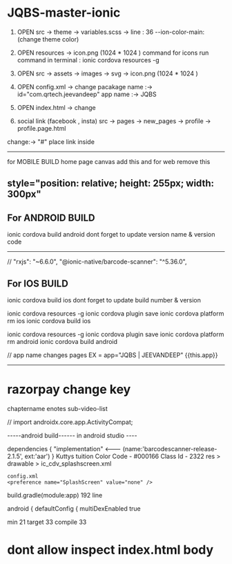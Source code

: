# JQBS-master-ionic

1. OPEN src -> theme -> variables.scss
   -> line : 36 --ion-color-main: (change theme color)

2. OPEN resources -> icon.png (1024 \* 1024 )
   command for icons
   run command in terminal : ionic cordova resources -g

3. OPEN src -> assets -> images -> svg -> icon.png (1024 \* 1024 )

4. OPEN config.xml -> change
   pacakage name :-> id="com.qrtech.jeevandeep"
   app name :-> <name>JQBS</name>

5. OPEN index.html -> change
   <title>JQBS</title>

6. social link (facebook , insta)
   src -> pages -> new_pages -> profile -> profile.page.html

change:-> "#" place link inside

<a href="#"><ion-icon class="social_icon" name="logo-facebook"></ion-icon></a>

---

for MOBILE BUILD home page canvas add this and for web remove this

## style="position: relative; height: 255px; width: 300px"

## For ANDROID BUILD

ionic cordova build android
dont forget to update version name & version code

---

// "rxjs": "~6.6.0",
"@ionic-native/barcode-scanner": "^5.36.0",

## For IOS BUILD

ionic cordova build ios
dont forget to update build number & version

ionic cordova resources -g
ionic cordova plugin save
ionic cordova platform rm ios
ionic cordova build ios

ionic cordova resources -g
ionic cordova plugin save
ionic cordova platform rm android
ionic cordova build android

// app name changes pages
EX = app="JQBS | JEEVANDEEP"
{{this.app}}

---

# razorpay change key

chaptername
enotes
sub-video-list

// import androidx.core.app.ActivityCompat;

-----android build------
in android studio ----

dependencies {
"implementation" <--- (name:'barcodescanner-release-2.1.5', ext:'aar')
}
Kuttys tuition
Color Code - #000166
Class Id - 2322
res > drawable > ic_cdv_splashscreen.xml

<path
    android:fillColor="#fff"
    android:fillType="evenOdd"
    android:pathData="M425.22,310.86z" />

    config.xml
    <preference name="SplashScreen" value="none" />

build.gradle(module:app)
192 line

android {
defaultConfig {
multiDexEnabled true

min 21
target 33
compile 33

# dont allow inspect index.html body

<script>
    document.addEventListener('contextmenu', (e) => e.preventDefault());
    function ctrlShiftKey(e, keyCode) {
      return e.ctrlKey && e.shiftKey && e.keyCode === keyCode.charCodeAt(0);
    }
    document.onkeydown = (e) => {
      if (
        event.keyCode === 123 ||
        ctrlShiftKey(e, 'I') ||
        ctrlShiftKey(e, 'J') ||
        ctrlShiftKey(e, 'C') ||
        (e.ctrlKey && e.keyCode === 'U'.charCodeAt(0))
      )
        return false;
    };
  </script>
